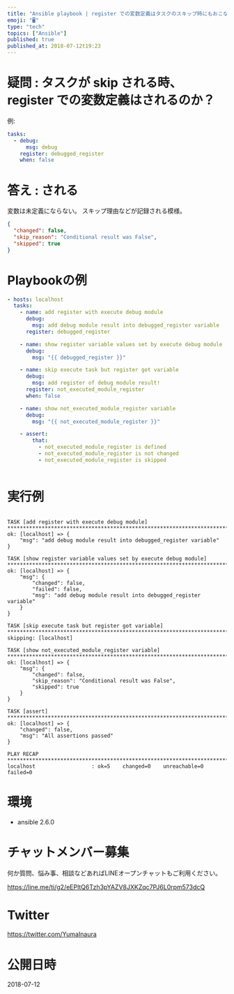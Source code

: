```yaml
---
title: "Ansible playbook | register での変数定義はタスクのスキップ時にもおこなわれる"
emoji: "🖥"
type: "tech"
topics: ["Ansible"]
published: true
published_at: 2018-07-12t19:23
---
```


# 疑問 : タスクが skip される時、 register での変数定義はされるのか？

例:

```yaml
tasks:
  - debug:
      msg: debug
    register: debugged_register
    when: false
```

# 答え : される

変数は未定義にならない。
スキップ理由などが記録される模様。

```json
{
  "changed": false,
  "skip_reason": "Conditional result was False",
  "skipped": true
}
```



# Playbookの例

```register.yml
- hosts: localhost
  tasks:
    - name: add register with execute debug module
      debug:
        msg: add debug module result into debugged_register variable
      register: debugged_register

    - name: show register variable values set by execute debug module
      debug:
        msg: "{{ debugged_register }}"

    - name: skip execute task but register got variable
      debug:
        msg: add register of debug module result!
      register: not_executed_module_register
      when: false

    - name: show not_executed_module_register variable
      debug:
        msg: "{{ not_executed_module_register }}"

    - assert:
        that:
          - not_executed_module_register is defined
          - not_executed_module_register is not changed
          - not_executed_module_register is skipped
 
``` 


# 実行例

```

TASK [add register with execute debug module] ****************************************************************************************************
ok: [localhost] => {
    "msg": "add debug module result into debugged_register variable"
}

TASK [show register variable values set by execute debug module] *********************************************************************************
ok: [localhost] => {
    "msg": {
        "changed": false, 
        "failed": false, 
        "msg": "add debug module result into debugged_register variable"
    }
}

TASK [skip execute task but register got variable] ***********************************************************************************************
skipping: [localhost]

TASK [show not_executed_module_register variable] ************************************************************************************************
ok: [localhost] => {
    "msg": {
        "changed": false, 
        "skip_reason": "Conditional result was False", 
        "skipped": true
    }
}

TASK [assert] ************************************************************************************************************************************
ok: [localhost] => {
    "changed": false, 
    "msg": "All assertions passed"
}

PLAY RECAP ***************************************************************************************************************************************
localhost                  : ok=5    changed=0    unreachable=0    failed=0   

```

# 環境

- ansible 2.6.0








<!-- Update From Qiita API -->

# チャットメンバー募集


何か質問、悩み事、相談などあればLINEオープンチャットもご利用ください。

https://line.me/ti/g2/eEPltQ6Tzh3pYAZV8JXKZqc7PJ6L0rpm573dcQ





# Twitter


https://twitter.com/YumaInaura


<!-- Update From Qiita API -->



# 公開日時

2018-07-12
